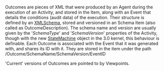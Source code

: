 Outcomes are pieces of XML that were produced by an Agent during the execution of an Activity, and stored in the Item, along with an Event that details the conditions (audit data) of the execution. Their structure is defined by an [XMLSchema](../XMLSchema), stored and versioned in an Schema Item (also called as OutcomeDescription). The schema name and version are usually given by the '*SchemaType*' and '*SchemaVersion*' properties of the Activity, though with the new [StateMachine](../StateMachine) object in the 3.0 kernel, this behaviour is definable. Each Outcome is associated with the Event that it was generated with, and shares its ID with it. They are stored in the item under the path /Outcome/SchemaName/SchemaVersion/EventID

'Current' versions of Outcomes are pointed to by Viewpoints.